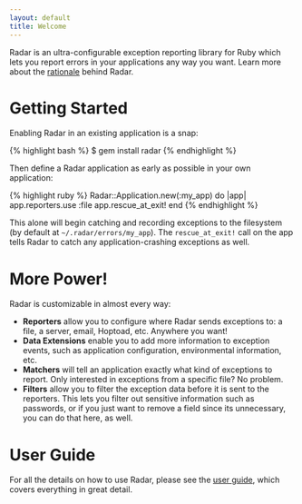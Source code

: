 ```yaml
---
layout: default
title: Welcome
---
```

<div class="banner">
  Radar is an ultra-configurable exception reporting library for Ruby
  which lets you report errors in your applications any way you want.
  Learn more about the <a href="/rationale.html">rationale</a>
  behind Radar.
</div>

# Getting Started

Enabling Radar in an existing application is a snap:

{% highlight bash %}
$ gem install radar
{% endhighlight %}

Then define a Radar application as early as possible in your own application:

{% highlight ruby %}
Radar::Application.new(:my_app) do |app|
  app.reporters.use :file
  app.rescue_at_exit!
end
{% endhighlight %}

This alone will begin catching and recording exceptions to the filesystem
(by default at `~/.radar/errors/my_app`). The `rescue_at_exit!` call on the
app tells Radar to catch any application-crashing exceptions as well.

# More Power!

Radar is customizable in almost every way:

* **Reporters** allow you to configure where Radar sends exceptions to:
  a file, a server, email, Hoptoad, etc. Anywhere you want!
* **Data Extensions** enable you to add more information to exception
  events, such as application configuration, environmental information,
  etc.
* **Matchers** will tell an application exactly what kind of exceptions
  to report. Only interested in exceptions from a specific file? No problem.
* **Filters** allow you to filter the exception data before it is sent
  to the reporters. This lets you filter out sensitive information such
  as passwords, or if you just want to remove a field since its unnecessary,
  you can do that here, as well.

# User Guide

For all the details on how to use Radar, please see the [user guide](#),
which covers everything in great detail.
